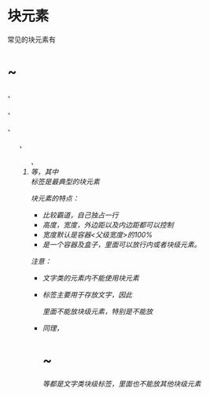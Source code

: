 # 块元素
常见的块元素有<h1>~<h6>、<p>、<div>、<ul>、<ol>、<li>等，其中<div>标签是最典型的块元素

块元素的特点：
- 比较霸道，自己独占一行
- 高度，宽度，外边距以及内边距都可以控制
- 宽度默认是容器<父级宽度>的100%
- 是一个容器及盒子，里面可以放行内或者块级元素。

注意：
- 文字类的元素内不能使用块元素
- <p> 标签主要用于存放文字，因此<p>里面不能放块级元素，特别是不能放<div>
- 同理，<h1>~<h6>等都是文字类块级标签，里面也不能放其他块级元素

